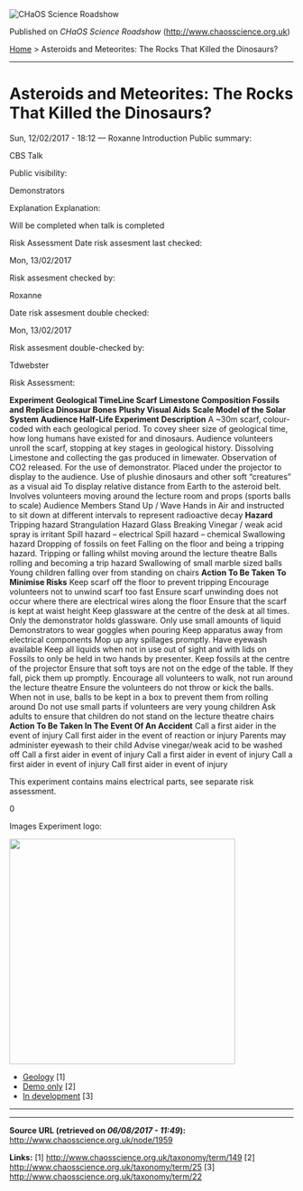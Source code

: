 <img src="http://www.chaosscience.org.uk/sites/default/files/garland_logo.png" alt="CHaOS Science Roadshow" id="logo" class="print-logo" />

Published on *CHaOS Science Roadshow* (<http://www.chaosscience.org.uk>)

[Home](http://www.chaosscience.org.uk/) &gt; Asteroids and Meteorites: The Rocks That Killed the Dinosaurs?

------------------------------------------------------------------------

Asteroids and Meteorites: The Rocks That Killed the Dinosaurs?
==============================================================

<span class="submitted">Sun, 12/02/2017 - 18:12 — Roxanne</span>
Introduction
Public summary: 

CBS Talk

Public visibility: 

Demonstrators

Explanation
Explanation: 

Will be completed when talk is completed

Risk Assessment
Date risk assesment last checked: 

<span class="date-display-single">Mon, 13/02/2017</span>

Risk assesment checked by: 

Roxanne

Date risk assesment double checked: 

<span class="date-display-single">Mon, 13/02/2017</span>

Risk assesment double-checked by: 

Tdwebster

Risk Assessment: 

**Experiment**
**Geological TimeLine Scarf**
**Limestone Composition**
**Fossils and Replica Dinosaur Bones**
**Plushy Visual Aids**
**Scale Model of the Solar System**
**Audience Half-Life Experiment**
**Description**
A ~30m scarf, colour-coded with each geological period.
To covey sheer size of geological time, how long humans have existed for and dinosaurs.
Audience volunteers unroll the scarf, stopping at key stages in geological history.
Dissolving Limestone and collecting the gas produced in limewater.
Observation of CO2 released.
For the use of demonstrator. Placed under the projector to display to the audience.
Use of plushie dinosaurs and other soft “creatures” as a visual aid
To display relative distance from Earth to the asteroid belt. Involves volunteers moving around the lecture room and props (sports balls to scale)
Audience Members Stand Up / Wave Hands in Air and instructed to sit down at different intervals to represent radioactive decay
**Hazard**
Tripping hazard
Strangulation Hazard
Glass Breaking
Vinegar / weak acid spray is irritant
Spill hazard – electrical
Spill hazard – chemical
Swallowing hazard
Dropping of fossils on feet
Falling on the floor and being a tripping hazard.
Tripping or falling whilst moving around the lecture theatre
Balls rolling and becoming a trip hazard
Swallowing of small marble sized balls
Young children falling over from standing on chairs
**Action To Be Taken To Minimise Risks**
Keep scarf off the floor to prevent tripping
Encourage volunteers not to unwind scarf too fast
Ensure scarf unwinding does not occur where there are electrical wires along the floor
Ensure that the scarf is kept at waist height
Keep glassware at the centre of the desk at all times.
Only the demonstrator holds glassware.
Only use small amounts of liquid
Demonstrators to wear goggles when pouring
Keep apparatus away from electrical components
Mop up any spillages promptly.
Have eyewash available
Keep all liquids when not in use out of sight and with lids on
Fossils to only be held in two hands by presenter.
Keep fossils at the centre of the projector
Ensure that soft toys are not on the edge of the table.
If they fall, pick them up promptly.
Encourage all volunteers to walk, not run around the lecture theatre
Ensure the volunteers do not throw or kick the balls. When not in use, balls to be kept in a box to prevent them from rolling around
Do not use small parts if volunteers are very young children
Ask adults to ensure that children do not stand on the lecture theatre chairs
**Action To Be Taken In The Event Of An Accident**
Call a first aider in the event of injury
Call first aider in the event of reaction or injury
Parents may administer eyewash to their child
Advise vinegar/weak acid to be washed off
Call a first aider in event of injury
Call a first aider in event of injury
Call a first aider in event of injury
Call first aider in event of injury

This experiment contains mains electrical parts, see separate risk assessment.

0

Images
Experiment logo: 

<img src="http://www.chaosscience.org.uk/sites/default/files/imagefield_default_images/unknownexpt.png?1321624030" class="imagefield imagefield-field_experiment_logo" width="400" height="400" />

-   [Geology](http://www.chaosscience.org.uk/taxonomy/term/149) <span class="print-footnote">\[1\]</span>
-   [Demo only](http://www.chaosscience.org.uk/taxonomy/term/25 "Demonstration type experiments and lectures, not suitable for assignment for standard events.") <span class="print-footnote">\[2\]</span>
-   [In development](http://www.chaosscience.org.uk/taxonomy/term/22 "This experiment doesn't actually exist yet, but might in the future!") <span class="print-footnote">\[3\]</span>

****

------------------------------------------------------------------------

**Source URL (retrieved on *06/08/2017 - 11:49*):** <http://www.chaosscience.org.uk/node/1959>

**Links:**
\[1\] http://www.chaosscience.org.uk/taxonomy/term/149
\[2\] http://www.chaosscience.org.uk/taxonomy/term/25
\[3\] http://www.chaosscience.org.uk/taxonomy/term/22

